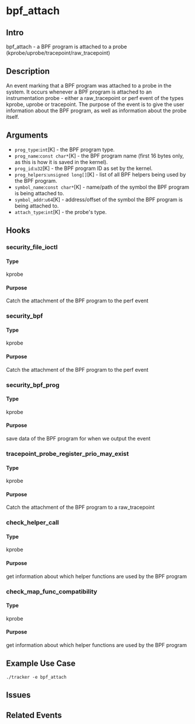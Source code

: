 # bpf_attach

## Intro
bpf_attach - a BPF program is attached to a probe (kprobe/uprobe/tracepoint/raw_tracepoint)

## Description
An event marking that a BPF program was attached to a probe in the system.
It occurs whenever a BPF program is attached to an instrumentation probe - either a 
raw_tracepoint or perf event of the types kprobe, uprobe or tracepoint.
The purpose of the event is to give the user information about the BPF program, 
as well as information about the probe itself.


## Arguments
* `prog_type`:`int`[K] - the BPF program type.
* `prog_name`:`const char*`[K] - the BPF program name (first 16 bytes only, as this is how it is saved in the kernel).
* `prog_id`:`u32`[K] - the BPF program ID as set by the kernel.
* `prog_helpers`:`unsigned long[]`[K] - list of all BPF helpers being used by the BPF program.
* `symbol_name`:`const char*`[K] - name/path of the symbol the BPF program is being attached to.
* `symbol_addr`:`u64`[K] - address/offset of the symbol the BPF program is being attached to.
* `attach_type`:`int`[K] - the probe's type.

## Hooks
### security_file_ioctl
#### Type
kprobe
#### Purpose
Catch the attachment of the BPF program to the perf event

### security_bpf
#### Type
kprobe
#### Purpose
Catch the attachment of the BPF program to the perf event

### security_bpf_prog
#### Type
kprobe
#### Purpose
save data of the BPF program for when we output the event

### tracepoint_probe_register_prio_may_exist
#### Type
kprobe
#### Purpose
Catch the attachment of the BPF program to a raw_tracepoint

### check_helper_call
#### Type
kprobe
#### Purpose
get information about which helper functions are used by the BPF program

### check_map_func_compatibility
#### Type
kprobe
#### Purpose
get information about which helper functions are used by the BPF program

## Example Use Case

```console
./tracker -e bpf_attach
```

## Issues

## Related Events
